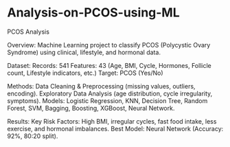 # Analysis-on-PCOS-using-ML

PCOS Analysis 

Overview:
Machine Learning project to classify PCOS (Polycystic Ovary Syndrome) using clinical, lifestyle, and hormonal data.

Dataset:
Records: 541
Features: 43 (Age, BMI, Cycle, Hormones, Follicle count, Lifestyle indicators, etc.)
Target: PCOS (Yes/No)

Methods:
Data Cleaning & Preprocessing (missing values, outliers, encoding).
Exploratory Data Analysis (age distribution, cycle irregularity, symptoms).
Models: Logistic Regression, KNN, Decision Tree, Random Forest, SVM, Bagging, Boosting, XGBoost, Neural Network.

Results:
Key Risk Factors: High BMI, irregular cycles, fast food intake, less exercise, and hormonal imbalances.
Best Model: Neural Network (Accuracy: 92%, 80:20 split).
